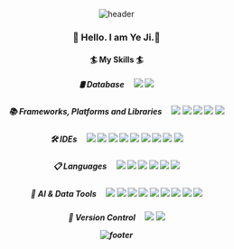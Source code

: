 <div align="center">

![header](https://capsule-render.vercel.app/api?type=waving)
<h3>👋 Hello. I am Ye Ji.👋
<h4>🏄 My Skills 🏄
<h5>🛢️ Database &ensp;&nbsp;
<img src="https://img.shields.io/badge/MySQL-4479A1?style=plastic&logo=MySQL&logoColor=white"/>
<img src="https://img.shields.io/badge/SQLite-003B57?style=plastic&logo=sqlite&logoColor=white"/>
<h5>📚 Frameworks, Platforms and Libraries &ensp;&nbsp;
<img src="https://img.shields.io/badge/Anaconda-44A833?style=plastic&logo=Anaconda&logoColor=white"/>
<img src="https://img.shields.io/badge/Arduino-00878F?style=plastic&logo=arduino&logoColor=white"/>
<img src="https://img.shields.io/badge/Django-092E20?style=plastic&logo=Django&logoColor=white"/>
<img src="https://img.shields.io/badge/OpenCV-5C3EE8?style=plastic&logo=OpenCV&logoColor=White"/>
<img src="https://img.shields.io/badge/Streamlit-FF4B4B?style=plastic&logo=streamlit&logoColor=white"/>
<h5>🛠️ IDEs &ensp;&nbsp;
<img src="https://img.shields.io/badge/Android Studio-333333?style=plastic&logo=androidstudio&logoColor=White"/>
<img src="https://img.shields.io/badge/Atom-50b948?style=plastic&logo=Atom&logoColor=White"/>
<img src="https://img.shields.io/badge/Eclipse IDE-2C2255?style=plastic&logo=eclipseide&logoColor=White"/>
<img src="https://img.shields.io/badge/Google Colab-F9AB00?style=plastic&logo=googlecolab&logoColor=white"/>
<img src="https://img.shields.io/badge/Jupyter-F37626?style=plastic&logo=Jupyter&logoColor=white"/>
<img src="https://img.shields.io/badge/PyCharm-000000?style=plastic&logo=PyCharm&logoColor=black&color=black&labelColor=green"/>
<img src="https://img.shields.io/badge/Replit-667881?style=plastic&logo=Replit&logoColor=White"/>
<img src="https://img.shields.io/badge/Visual Studio-5C2D91?style=plastic&logo=visualstudio&logoColor=White"/>
<img src="https://img.shields.io/badge/Visual Studio Code-007ACC?style=plastic&logo=visualstudiocode&logoColor=White"/>
<h5>📋 Languages &ensp;&nbsp;
<img src="https://img.shields.io/badge/C-%2300599C.svg?style=plastic&logo=C&logoColor=A8B9CC"/>
<img src="https://img.shields.io/badge/CSS-1572B6?style=plastic&logo=CSS3&logoColor=white"/>
<img src="https://img.shields.io/badge/C++-%2300599C.svg?style=plastic&logo=c%2B%2B&logoColor=A8B9CC"/>
<img src="https://img.shields.io/badge/HTML-E34F26?style=plastic&logo=html5&logoColor=white"/>
<img src="https://img.shields.io/badge/Java-007396?style=plastic&logo=Java&logoColor=White"/>
<img src="https://img.shields.io/badge/Python-3776AB?style=plastic&logo=python&logoColor=ffdd54"/>
<h5>🤖 AI & Data Tools &ensp;&nbsp;
<img src="https://img.shields.io/badge/Google Gemini-8E75B2?style=plastic&logo=googlegemini&logoColor=white"/>
<img src="https://img.shields.io/badge/Keras-D00000?style=plastic&logo=Keras&logoColor=White"/>
<img src="https://img.shields.io/badge/NumPy-013243?style=plastic&logo=NumPy&logoColor=White"/>
<img src="https://img.shields.io/badge/pandas-150458?style=plastic&logo=pandas&logoColor=White"/>
<img src="https://img.shields.io/badge/PyTorch-EE4C2C?style=plastic&logo=PyTorch&logoColor=white"/>
<img src="https://img.shields.io/badge/scikit-learn-F7931E?style=plastic&logo=scikit-learn&logoColor=White"/>
<img src="https://img.shields.io/badge/SciPy-8CAAE6?style=plastic&logo=SciPy&logoColor=white"/>
<img src="https://img.shields.io/badge/Selenium-43B02A?style=plastic&logo=Selenium&logoColor=white"/>
<img src="https://img.shields.io/badge/TensorFlow-FF6F00?style=plastic&logo=TensorFlow&logoColor=white"/>
<h5>🔄 Version Control &ensp;&nbsp;
<img src="https://img.shields.io/badge/Git-F05032?style=plastic&logo=Git&logoColor=white"/>
<img src="https://img.shields.io/badge/GitHub-181717?style=plastic&logo=GitHub&logoColor=White"/>

![footer](https://capsule-render.vercel.app/api?type=waving&section=footer)
